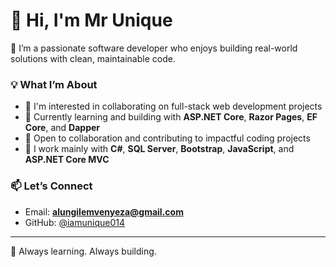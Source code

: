 # 👋 Hi, I'm Mr Unique

🚀 I’m a passionate software developer who enjoys building real-world solutions with clean, maintainable code.

### 💡 What I’m About
- 👀 I'm interested in collaborating on full-stack web development projects
- 🌱 Currently learning and building with **ASP.NET Core**, **Razor Pages**, **EF Core**, and **Dapper**
- 💞️ Open to collaboration and contributing to impactful coding projects
- 🧰 I work mainly with **C#**, **SQL Server**, **Bootstrap**, **JavaScript**, and **ASP.NET Core MVC**

### 📫 Let’s Connect
- Email: **alungilemvenyeza@gmail.com**
- GitHub: [@iamunique014](https://github.com/iamunique014)

---

🔧 Always learning. Always building.


<!---
iamunique014/iamunique014 is a ✨ special ✨ repository because its `README.md` (this file) appears on your GitHub profile.
You can click the Preview link to take a look at your changes.
--->
